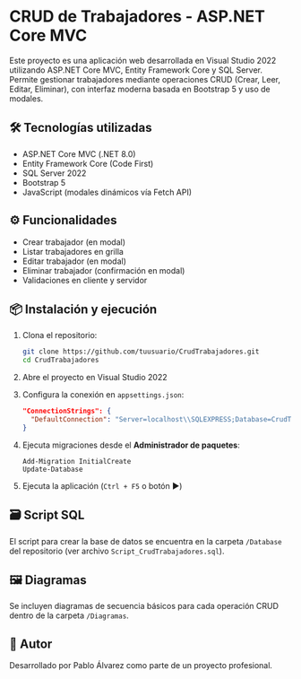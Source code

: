 # CRUD de Trabajadores - ASP.NET Core MVC

Este proyecto es una aplicación web desarrollada en Visual Studio 2022 utilizando ASP.NET Core MVC, Entity Framework Core y SQL Server. Permite gestionar trabajadores mediante operaciones CRUD (Crear, Leer, Editar, Eliminar), con interfaz moderna basada en Bootstrap 5 y uso de modales.

## 🛠 Tecnologías utilizadas

- ASP.NET Core MVC (.NET 8.0)
- Entity Framework Core (Code First)
- SQL Server 2022
- Bootstrap 5
- JavaScript (modales dinámicos vía Fetch API)

## ⚙️ Funcionalidades

- Crear trabajador (en modal)
- Listar trabajadores en grilla
- Editar trabajador (en modal)
- Eliminar trabajador (confirmación en modal)
- Validaciones en cliente y servidor

## 📦 Instalación y ejecución

1. Clona el repositorio:
   ```bash
   git clone https://github.com/tuusuario/CrudTrabajadores.git
   cd CrudTrabajadores
   ```

2. Abre el proyecto en Visual Studio 2022

3. Configura la conexión en `appsettings.json`:
   ```json
   "ConnectionStrings": {
     "DefaultConnection": "Server=localhost\\SQLEXPRESS;Database=CrudTrabajadores;Trusted_Connection=True;"
   }
   ```

4. Ejecuta migraciones desde el **Administrador de paquetes**:
   ```
   Add-Migration InitialCreate
   Update-Database
   ```

5. Ejecuta la aplicación (`Ctrl + F5` o botón ▶️)

## 🗃 Script SQL

El script para crear la base de datos se encuentra en la carpeta `/Database` del repositorio (ver archivo `Script_CrudTrabajadores.sql`).

## 🖼 Diagramas

Se incluyen diagramas de secuencia básicos para cada operación CRUD dentro de la carpeta `/Diagramas`.

## 👤 Autor

Desarrollado por Pablo Álvarez como parte de un proyecto profesional.
